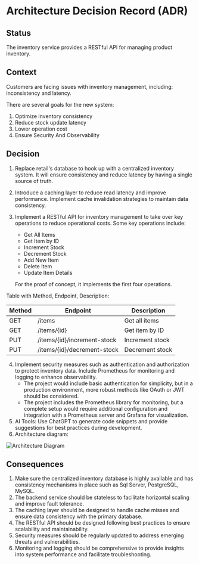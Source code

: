 # Architecture Decision Record (ADR)

## Status

The inventory service provides a RESTful API for managing product inventory.

## Context

Customers are facing issues with inventory management, including: inconsistency and latency.

There are several goals for the new system:

1. Optimize inventory consistency
2. Reduce stock update latency
3. Lower operation cost
4. Ensure Security And Observability

## Decision

1. Replace retail's database to hook up with a centralized inventory system. It will ensure consistency and reduce
   latency by having a single source of truth.
2. Introduce a caching layer to reduce read latency and improve performance. Implement cache invalidation strategies to
   maintain data consistency.
3. Implement a RESTful API for inventory management to take over key operations to reduce operational costs. Some key
   operations include:
    - Get All Items
    - Get Item by ID
    - Increment Stock
    - Decrement Stock
    - Add New Item
    - Delete Item
    - Update Item Details

   For the proof of concept, it implements the first four operations.

Table with Method, Endpoint, Description:

| Method | Endpoint                    | Description     |
|--------|-----------------------------|-----------------|
| GET    | /items                      | Get all items   |
| GET    | /items/{id}                 | Get item by ID  |
| PUT    | /items/{id}/increment-stock | Increment stock |
| PUT    | /items/{id}/decrement-stock | Decrement stock |

4. Implement security measures such as authentication and authorization to protect inventory data. Include Prometheus
   for monitoring and logging to enhance observability.
    - The project would include basic authentication for simplicity, but in a production environment, more robust
      methods like OAuth or JWT should be considered.
    - The project includes the Prometheus library for monitoring, but a complete setup would require additional
      configuration and integration with a Prometheus server and Grafana for visualization.
5. AI Tools: Use ChatGPT to generate code snippets and provide suggestions for best practices during development.
6. Architecture diagram:

![Architecture Diagram](./docs/architecture_diagram.png)

## Consequences

1. Make sure the centralized inventory database is highly available and has consistency mechanisms in place such as Sql
   Server, PostgreSQL, MySQL.
2. The backend service should be stateless to facilitate horizontal scaling and improve fault tolerance.
3. The caching layer should be designed to handle cache misses and ensure data consistency with the primary database.
4. The RESTful API should be designed following best practices to ensure scalability and maintainability.
5. Security measures should be regularly updated to address emerging threats and vulnerabilities.
6. Monitoring and logging should be comprehensive to provide insights into system performance and facilitate
   troubleshooting.
